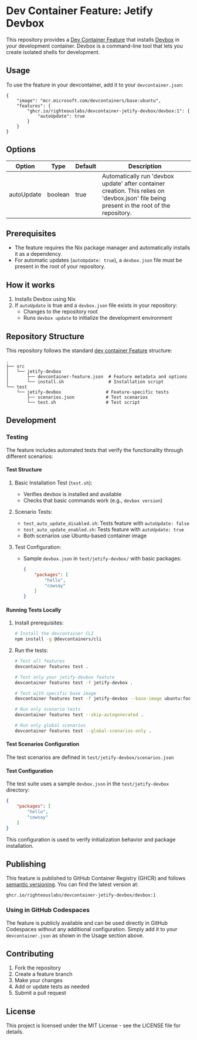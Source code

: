 # Dev Container Feature: Jetify Devbox

This repository provides a [Dev Container Feature](https://containers.dev/implementors/features/) that installs [Devbox](https://jetpack.io/devbox) in your development container. Devbox is a command-line tool that lets you create isolated shells for development.

## Usage

To use the feature in your devcontainer, add it to your `devcontainer.json`:

```jsonc
{
    "image": "mcr.microsoft.com/devcontainers/base:ubuntu",
    "features": {
        "ghcr.io/righteouslabs/devcontainer-jetify-devbox/devbox:1": {
            "autoUpdate": true
        }
    }
}
```

## Options

| Option | Type | Default | Description |
|--------|------|---------|-------------|
| autoUpdate | boolean | true | Automatically run 'devbox update' after container creation. This relies on 'devbox.json' file being present in the root of the repository. |

## Prerequisites

- The feature requires the Nix package manager and automatically installs it as a dependency.
- For automatic updates (`autoUpdate: true`), a `devbox.json` file must be present in the root of your repository.

## How it works

1. Installs Devbox using Nix
2. If `autoUpdate` is true and a `devbox.json` file exists in your repository:
   - Changes to the repository root
   - Runs `devbox update` to initialize the development environment

## Repository Structure

This repository follows the standard [dev container Feature](https://containers.dev/implementors/features/) structure:

```
.
├── src
│   └── jetify-devbox
│       ├── devcontainer-feature.json  # Feature metadata and options
│       └── install.sh                 # Installation script
└── test
    └── jetify-devbox                 # Feature-specific tests
        ├── scenarios.json            # Test scenarios
        └── test.sh                   # Test script
```

## Development

### Testing

The feature includes automated tests that verify the functionality through different scenarios:

#### Test Structure

1. Basic Installation Test (`test.sh`):
   - Verifies devbox is installed and available
   - Checks that basic commands work (e.g., `devbox version`)

2. Scenario Tests:
   - `test_auto_update_disabled.sh`: Tests feature with `autoUpdate: false`
   - `test_auto_update_enabled.sh`: Tests feature with `autoUpdate: true`
   - Both scenarios use Ubuntu-based container image

3. Test Configuration:
   - Sample `devbox.json` in `test/jetify-devbox/` with basic packages:
     ```json
     {
         "packages": [
             "hello",
             "cowsay"
         ]
     }
     ```

#### Running Tests Locally

1. Install prerequisites:
   ```bash
   # Install the devcontainer CLI
   npm install -g @devcontainers/cli
   ```

2. Run the tests:
   ```bash
   # Test all features
   devcontainer features test .

   # Test only your jetify-devbox feature
   devcontainer features test -f jetify-devbox .

   # Test with specific base image
   devcontainer features test -f jetify-devbox --base-image ubuntu:focal .

   # Run only scenario tests
   devcontainer features test --skip-autogenerated .

   # Run only global scenarios
   devcontainer features test --global-scenarios-only .
   ```

#### Test Scenarios Configuration

The test scenarios are defined in `test/jetify-devbox/scenarios.json`

#### Test Configuration

The test suite uses a sample `devbox.json` in the `test/jetify-devbox` directory:

```json
{
    "packages": [
        "hello",
        "cowsay"
    ]
}
```

This configuration is used to verify initialization behavior and package installation.

## Publishing

This feature is published to GitHub Container Registry (GHCR) and follows [semantic versioning](https://containers.dev/implementors/features/#versioning). You can find the latest version at:

```
ghcr.io/righteouslabs/devcontainer-jetify-devbox/devbox:1
```

### Using in GitHub Codespaces

The feature is publicly available and can be used directly in GitHub Codespaces without any additional configuration. Simply add it to your `devcontainer.json` as shown in the Usage section above.

## Contributing

1. Fork the repository
2. Create a feature branch
3. Make your changes
4. Add or update tests as needed
5. Submit a pull request

## License

This project is licensed under the MIT License - see the LICENSE file for details.
